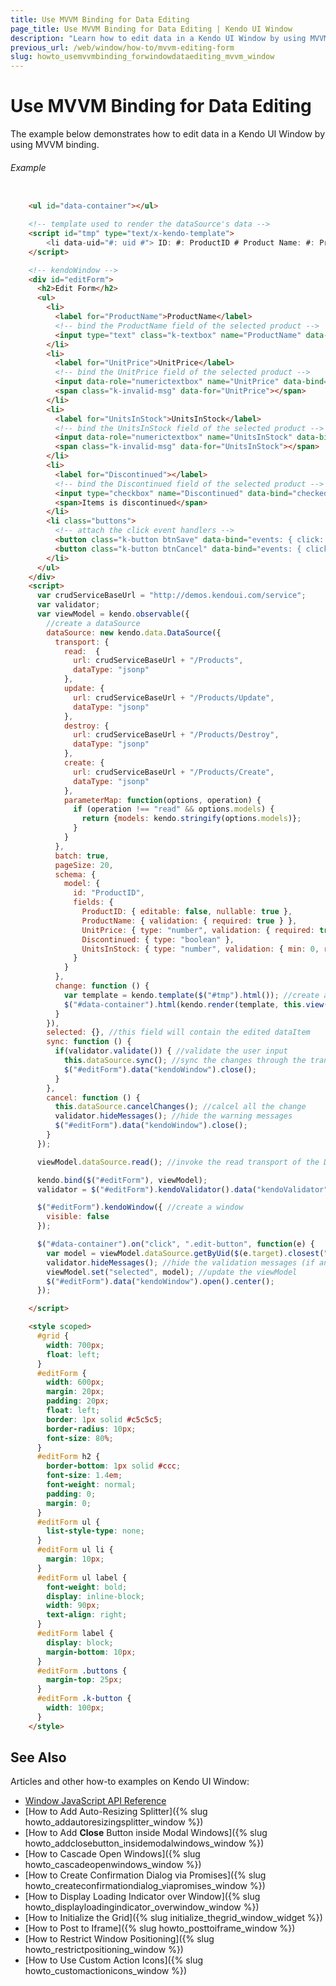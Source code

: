 ```yaml
---
title: Use MVVM Binding for Data Editing
page_title: Use MVVM Binding for Data Editing | Kendo UI Window
description: "Learn how to edit data in a Kendo UI Window by using MVVM binding."
previous_url: /web/window/how-to/mvvm-editing-form
slug: howto_usemvvmbinding_forwindowdataediting_mvvm_window
---
```


# Use MVVM Binding for Data Editing

The example below demonstrates how to edit data in a Kendo UI Window by using MVVM binding.

###### Example

```html

    <ul id="data-container"></ul>

    <!-- template used to render the dataSource's data -->
    <script id="tmp" type="text/x-kendo-template">
        <li data-uid="#: uid #"> ID: #: ProductID # Product Name: #: ProductName # <input type="button" value="edit" class="edit-button" /></li>
    </script>

    <!-- kendoWindow -->
    <div id="editForm">
      <h2>Edit Form</h2>
      <ul>
        <li>
          <label for="ProductName">ProductName</label>
          <!-- bind the ProductName field of the selected product -->
          <input type="text" class="k-textbox" name="ProductName" data-bind="value: selected.ProductName" required />
        </li>
        <li>
          <label for="UnitPrice">UnitPrice</label>
          <!-- bind the UnitPrice field of the selected product -->
          <input data-role="numerictextbox" name="UnitPrice" data-bind="value: selected.UnitPrice" required min="1" />
          <span class="k-invalid-msg" data-for="UnitPrice"></span>
        </li>
        <li>
          <label for="UnitsInStock">UnitsInStock</label>
          <!-- bind the UnitsInStock field of the selected product -->
          <input data-role="numerictextbox" name="UnitsInStock" data-bind="value: selected.UnitsInStock" required min="0" />
          <span class="k-invalid-msg" data-for="UnitsInStock"></span>
        </li>
        <li>
          <label for="Discontinued"></label>
          <!-- bind the Discontinued field of the selected product -->
          <input type="checkbox" name="Discontinued" data-bind="checked: selected.Discontinued" />
          <span>Items is discontinued</span>
        </li>
        <li class="buttons">
          <!-- attach the click event handlers -->
          <button class="k-button btnSave" data-bind="events: { click: sync }">Save</button>
          <button class="k-button btnCancel" data-bind="events: { click: cancel }">Cancel</button>
        </li>
      </ul>
    </div>
    <script>
      var crudServiceBaseUrl = "http://demos.kendoui.com/service";
      var validator;
      var viewModel = kendo.observable({
        //create a dataSource
        dataSource: new kendo.data.DataSource({
          transport: {
            read:  {
              url: crudServiceBaseUrl + "/Products",
              dataType: "jsonp"
            },
            update: {
              url: crudServiceBaseUrl + "/Products/Update",
              dataType: "jsonp"
            },
            destroy: {
              url: crudServiceBaseUrl + "/Products/Destroy",
              dataType: "jsonp"
            },
            create: {
              url: crudServiceBaseUrl + "/Products/Create",
              dataType: "jsonp"
            },
            parameterMap: function(options, operation) {
              if (operation !== "read" && options.models) {
                return {models: kendo.stringify(options.models)};
              }
            }
          },
          batch: true,
          pageSize: 20,
          schema: {
            model: {
              id: "ProductID",
              fields: {
                ProductID: { editable: false, nullable: true },
                ProductName: { validation: { required: true } },
                UnitPrice: { type: "number", validation: { required: true, min: 1} },
                Discontinued: { type: "boolean" },
                UnitsInStock: { type: "number", validation: { min: 0, required: true } }
              }
            }
          },
          change: function () {
            var template = kendo.template($("#tmp").html()); //create a template
            $("#data-container").html(kendo.render(template, this.view())); //render the template with current data
          }
        }),
        selected: {}, //this field will contain the edited dataItem
        sync: function () {
          if(validator.validate()) { //validate the user input
            this.dataSource.sync(); //sync the changes through the transport
            $("#editForm").data("kendoWindow").close();
          }
        },
        cancel: function () {
          this.dataSource.cancelChanges(); //calcel all the change
          validator.hideMessages(); //hide the warning messages
          $("#editForm").data("kendoWindow").close();
        }
      });

      viewModel.dataSource.read(); //invoke the read transport of the DataSource

      kendo.bind($("#editForm"), viewModel);
      validator = $("#editForm").kendoValidator().data("kendoValidator"); //create a validator instance

      $("#editForm").kendoWindow({ //create a window
        visible: false
      });

      $("#data-container").on("click", ".edit-button", function(e) {
        var model = viewModel.dataSource.getByUid($(e.target).closest("li").data("uid")); //get reference to the model
        validator.hideMessages(); //hide the validation messages (if any)
        viewModel.set("selected", model); //update the viewModel
        $("#editForm").data("kendoWindow").open().center();
      });

    </script>

    <style scoped>
      #grid {
        width: 700px;
        float: left;
      }
      #editForm {
        width: 600px;
        margin: 20px;
        padding: 20px;
        float: left;
        border: 1px solid #c5c5c5;
        border-radius: 10px;
        font-size: 80%;
      }
      #editForm h2 {
        border-bottom: 1px solid #ccc;
        font-size: 1.4em;
        font-weight: normal;
        padding: 0;
        margin: 0;
      }
      #editForm ul {
        list-style-type: none;
      }
      #editForm ul li {
        margin: 10px;
      }
      #editForm ul label {
        font-weight: bold;
        display: inline-block;
        width: 90px;
        text-align: right;
      }
      #editForm label {
        display: block;
        margin-bottom: 10px;
      }
      #editForm .buttons {
        margin-top: 25px;
      }
      #editForm .k-button {
        width: 100px;
      }
    </style>
```

## See Also

Articles and other how-to examples on Kendo UI Window:

* [Window JavaScript API Reference](/api/javascript/ui/window)
* [How to Add Auto-Resizing Splitter]({% slug howto_addautoresizingsplitter_window %})
* [How to Add **Close** Button inside Modal Windows]({% slug howto_addclosebutton_insidemodalwindows_window %})
* [How to Cascade Open Windows]({% slug howto_cascadeopenwindows_window %})
* [How to Create Confirmation Dialog via Promises]({% slug howto_createconfirmationdialog_viapromises_window %})
* [How to Display Loading Indicator over Window]({% slug howto_displayloadingindicator_overwindow_window %})
* [How to Initialize the Grid]({% slug initialize_thegrid_window_widget %})
* [How to Post to Iframe]({% slug howto_posttoiframe_window %})
* [How to Restrict Window Positioning]({% slug howto_restrictpositioning_window %})
* [How to Use Custom Action Icons]({% slug howto_customactionicons_window %})
